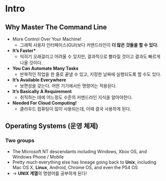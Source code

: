 # Intro

## Why Master The Command Line

- More Control Over Your Machine!
  - 그래픽 사용자 인터페이스(GUI)보다 커맨드라인이 **더 많은 것들을 할 수 있다.**
- **It’s Faster\***
  - 익히기 오래걸리고 어려울 수 있지만, 결과적으로 빨라질 것이고 결과도 빠르게 나올 것이다.
- **You Can Automate Many Tasks**
  - 반복적인 작업을 한 줄로 끝낼 수 있고, 지정한 날짜에 실행되도록 할 수도 있다.
- **It’s Available Everywhere**
  - 보편성을 갖는다. 어떤 기기에서든 명령어는 적용된다.
- **It’s Basically A Requirement**
  - 취직하는 데에 어느정도 수준의 커멘드라인 지식을 알아야한다.
- **Needed For Cloud Computing!**
  - 클라우드 컴퓨팅이 많이 사용되는데, 이때 결국 사용하게 된다.

## Operating Systems (운영 체제)

### Two groups

- The Microsoft NT descendants including Windows, Xbox OS, and Windows Phone / Mobile
- Pretty much everything else has lineage going back to **Unix**, including Mac OS X, **Linux**, Android, Chrome OS, and even the PS4 OS
- → **UNIX 계열**의 명령어를 공부하게 된다!
